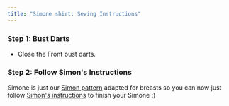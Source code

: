```yaml
---
title: "Simone shirt: Sewing Instructions"
---
```


### Step 1: Bust Darts

- Close the Front bust darts.

### Step 2: Follow Simon's Instructions

<Note>

Simone is just our [Simon pattern](/designs/simon/) adapted for breasts so you can now just follow [Simon's instructions](/docs/designs/simon/instructions) to finish your Simone :)

</Note>
